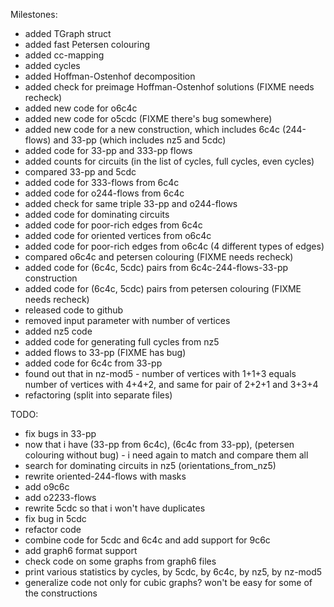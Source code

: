Milestones:
* added TGraph struct
* added fast Petersen colouring
* added cc-mapping
* added cycles
* added Hoffman-Ostenhof decomposition
* added check for preimage Hoffman-Ostenhof solutions (FIXME needs recheck)
* added new code for o6c4c
* added new code for o5cdc (FIXME there's bug somewhere)
* added new code for a new construction, which includes 6c4c (244-flows) and 33-pp (which includes nz5 and 5cdc)
* added code for 33-pp and 333-pp flows
* added counts for circuits (in the list of cycles, full cycles, even cycles)
* compared 33-pp and 5cdc
* added code for 333-flows from 6c4c
* added code for o244-flows from 6c4c
* added check for same triple 33-pp and o244-flows
* added code for dominating circuits
* added code for poor-rich edges from 6c4c
* added code for oriented vertices from o6c4c
* added code for poor-rich edges from o6c4c (4 different types of edges)
* compared o6c4c and petersen colouring (FIXME needs recheck)
* added code for (6c4c, 5cdc) pairs from 6c4c-244-flows-33-pp construction
* added code for (6c4c, 5cdc) pairs from petersen colouring (FIXME needs recheck)
* released code to github
* removed input parameter with number of vertices
* added nz5 code
* added code for generating full cycles from nz5
* added flows to 33-pp (FIXME has bug)
* added code for 6c4c from 33-pp
* found out that in nz-mod5 - number of vertices with 1+1+3 equals number of vertices with 4+4+2, and same for pair of 2+2+1 and 3+3+4
* refactoring (split into separate files)

TODO:
* fix bugs in 33-pp
* now that i have (33-pp from 6c4c), (6c4c from 33-pp), (petersen colouring without bug) - i need again to match and compare them all
* search for dominating circuits in nz5 (orientations_from_nz5)
* rewrite oriented-244-flows with masks
* add o9c6c
* add o2233-flows
* rewrite 5cdc so that i won't have duplicates
* fix bug in 5cdc
* refactor code
* combine code for 5cdc and 6c4c and add support for 9c6c
* add graph6 format support
* check code on some graphs from graph6 files
* print various statistics by cycles, by 5cdc, by 6c4c, by nz5, by nz-mod5
* generalize code not only for cubic graphs? won't be easy for some of the constructions
